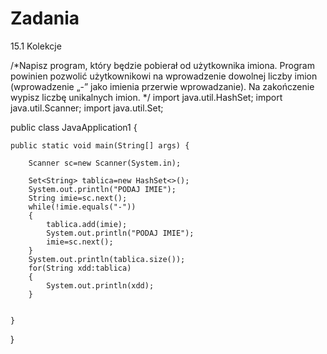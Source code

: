 # Zadania
15.1 Kolekcje


/*Napisz program, który będzie pobierał od użytkownika imiona. 
Program powinien pozwolić użytkownikowi na wprowadzenie dowolnej liczby imion
(wprowadzenie „-” jako imienia przerwie wprowadzanie). Na zakończenie wypisz liczbę unikalnych imion.
*/
import java.util.HashSet;
import java.util.Scanner;
import java.util.Set;

 
public class JavaApplication1 {

    public static void main(String[] args) {
  
        Scanner sc=new Scanner(System.in);
    
        Set<String> tablica=new HashSet<>();
        System.out.println("PODAJ IMIE");
        String imie=sc.next();
        while(!imie.equals("-"))
        {
            tablica.add(imie);
            System.out.println("PODAJ IMIE");
            imie=sc.next();
        }
        System.out.println(tablica.size());
        for(String xdd:tablica)
        {
            System.out.println(xdd);
        }
        
        
    }
}
